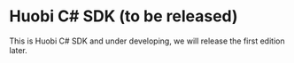 # Huobi C# SDK (to be released)

This is Huobi C# SDK and under developing, we will release the first edition later.
